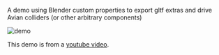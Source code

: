 A demo using Blender custom properties to export gltf extras and drive Avian colliders (or other arbitrary components)

![demo](readme.avif)

This demo is from a [youtube video](https://youtu.be/HfQatgUyFYc).
